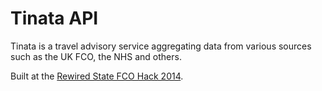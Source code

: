 # Tinata API

Tinata is a travel advisory service aggregating data from various sources such
as the UK FCO, the NHS and others.

Built at the [Rewired State FCO Hack 2014](http://rewiredstate.org/hacks/FCOhack2014).
